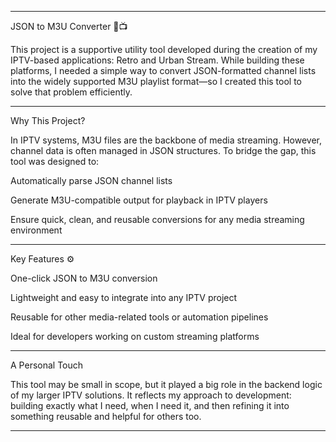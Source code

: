 

---

JSON to M3U Converter 🔄📺

This project is a supportive utility tool developed during the creation of my IPTV-based applications: Retro and Urban Stream. While building these platforms, I needed a simple way to convert JSON-formatted channel lists into the widely supported M3U playlist format—so I created this tool to solve that problem efficiently.


---

Why This Project?

In IPTV systems, M3U files are the backbone of media streaming. However, channel data is often managed in JSON structures. To bridge the gap, this tool was designed to:

Automatically parse JSON channel lists

Generate M3U-compatible output for playback in IPTV players

Ensure quick, clean, and reusable conversions for any media streaming environment



---

Key Features ⚙️

One-click JSON to M3U conversion

Lightweight and easy to integrate into any IPTV project

Reusable for other media-related tools or automation pipelines

Ideal for developers working on custom streaming platforms



---

A Personal Touch

This tool may be small in scope, but it played a big role in the backend logic of my larger IPTV solutions. It reflects my approach to development: building exactly what I need, when I need it, and then refining it into something reusable and helpful for others too.


---

